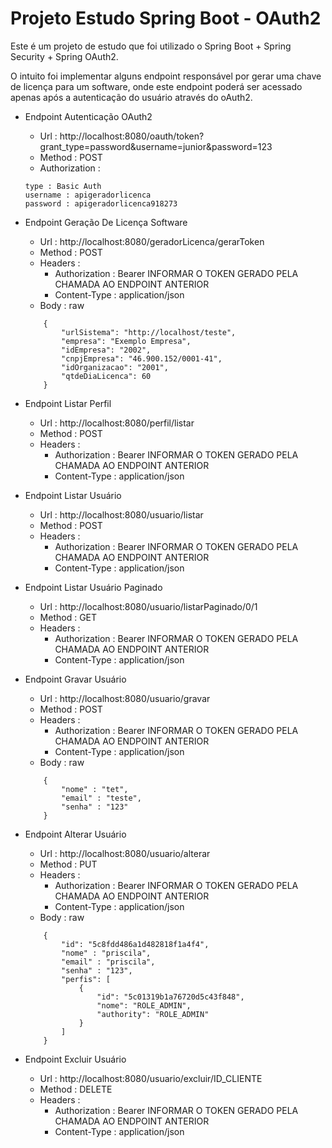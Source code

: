 # Projeto Estudo Spring Boot - OAuth2

Este é um projeto de estudo que foi utilizado o Spring Boot + Spring Security + Spring OAuth2.

O intuito foi implementar alguns endpoint responsável por gerar uma chave de licença para um software, onde este endpoint poderá ser acessado apenas após a autenticação do usuário através do oAuth2.

- Endpoint Autenticação OAuth2
    - Url : http://localhost:8080/oauth/token?grant_type=password&username=junior&password=123
    - Method : POST
    - Authorization : 
    ```
    type : Basic Auth
    username : apigeradorlicenca
    password : apigeradorlicenca918273
    ``` 
    
- Endpoint Geração De Licença Software
    - Url : http://localhost:8080/geradorLicenca/gerarToken
    - Method : POST
    - Headers : 
        - Authorization : Bearer INFORMAR O TOKEN GERADO PELA CHAMADA AO ENDPOINT ANTERIOR
        - Content-Type : application/json
    - Body : raw
    ```
        { 
            "urlSistema": "http://localhost/teste",
            "empresa": "Exemplo Empresa",
            "idEmpresa": "2002",
            "cnpjEmpresa": "46.900.152/0001-41",
            "idOrganizacao": "2001",
            "qtdeDiaLicenca": 60 
        }
    ```

- Endpoint Listar Perfil
    - Url : http://localhost:8080/perfil/listar
    - Method : POST
    - Headers : 
        - Authorization : Bearer INFORMAR O TOKEN GERADO PELA CHAMADA AO ENDPOINT ANTERIOR
        - Content-Type : application/json

- Endpoint Listar Usuário
    - Url : http://localhost:8080/usuario/listar
    - Method : POST
    - Headers : 
        - Authorization : Bearer INFORMAR O TOKEN GERADO PELA CHAMADA AO ENDPOINT ANTERIOR
        - Content-Type : application/json

- Endpoint Listar Usuário Paginado
    - Url : http://localhost:8080/usuario/listarPaginado/0/1
    - Method : GET
    - Headers : 
        - Authorization : Bearer INFORMAR O TOKEN GERADO PELA CHAMADA AO ENDPOINT ANTERIOR
        - Content-Type : application/json
 
- Endpoint Gravar Usuário
    - Url : http://localhost:8080/usuario/gravar
    - Method : POST
    - Headers : 
        - Authorization : Bearer INFORMAR O TOKEN GERADO PELA CHAMADA AO ENDPOINT ANTERIOR
        - Content-Type : application/json
    - Body : raw
    ```
        {
            "nome" : "tet",
            "email" : "teste",
            "senha" : "123"
        }
    ```
 
- Endpoint Alterar Usuário
    - Url : http://localhost:8080/usuario/alterar
    - Method : PUT
    - Headers : 
        - Authorization : Bearer INFORMAR O TOKEN GERADO PELA CHAMADA AO ENDPOINT ANTERIOR
        - Content-Type : application/json
    - Body : raw
    ```
        {
            "id": "5c8fdd486a1d482818f1a4f4",
            "nome" : "priscila",
            "email" : "priscila",
            "senha" : "123",
            "perfis": [
                {
                    "id": "5c01319b1a76720d5c43f848",
                    "nome": "ROLE_ADMIN",
                    "authority": "ROLE_ADMIN"
                }
            ]
        }
    ```
    
- Endpoint Excluir Usuário
    - Url : http://localhost:8080/usuario/excluir/ID_CLIENTE
    - Method : DELETE
    - Headers : 
        - Authorization : Bearer INFORMAR O TOKEN GERADO PELA CHAMADA AO ENDPOINT ANTERIOR
        - Content-Type : application/json

